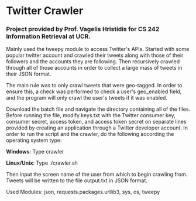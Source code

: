 # Twitter Crawler

### Project provided by Prof. Vagelis Hristidis for CS 242 Information Retrieval at UCR.

Mainly used the tweepy module to access Twitter's APIs. Started with some popular twitter account and crawled their tweets along with those of their followers and the accounts they are following. Then recursively crawled through all of those accounts in order to collect a large mass of tweets in their JSON format. 

The main rule was to only crawl tweets that were geo-tagged. In order to ensure this, a check was performed to check a user's geo_enabled field, and the program will only crawl the user's tweets if it was enabled.

Download the batch file and navigate the directory containing all of the files. Before running the file, modify keys.txt with the Twitter consumer key, consumer secret, access token, and access token secret on separate lines provided by creating an application through a Twitter developer account. In order to run the script and the crawler, do the following according the operating system type:

**Windows**: Type crawler 

**Linux/Unix**: Type ./crawler.sh 

Then input the screen name of the user from which to begin crawling from. Tweets will be written to the file output.txt in JSON format.

Used Modules: json, requests.packages.urllib3, sys, os, tweepy
